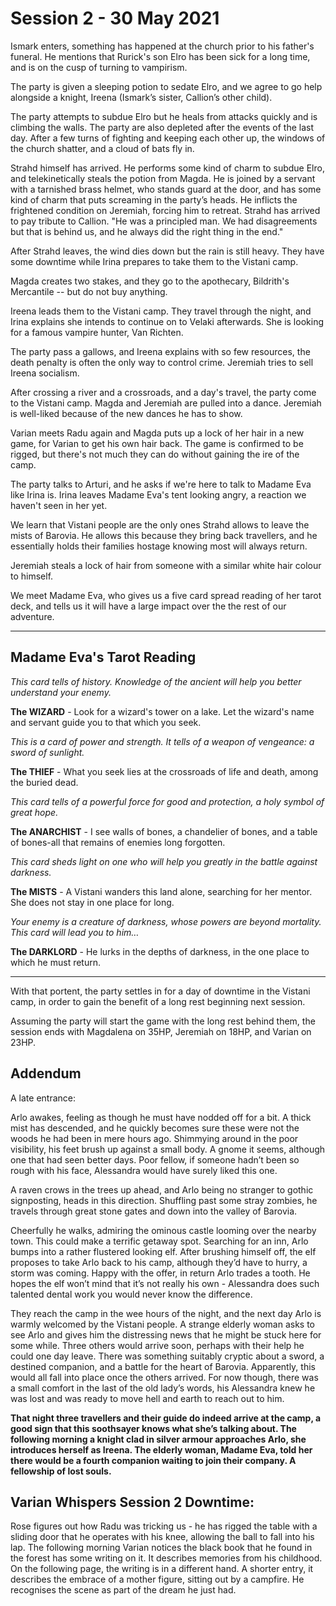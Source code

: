 # Session 2 - 30 May 2021

Ismark enters, something has happened at the church prior to his father's funeral. He mentions that Rurick's son Elro has been sick for a long time, and is on the cusp of turning to vampirism. 

The party is given a sleeping potion to sedate Elro, and we agree to go help alongside a knight, Ireena (Ismark’s sister, Callion’s other child).

The party attempts to subdue Elro but he heals from attacks quickly and is climbing the walls. The party are also depleted after the events of the last day. After a few turns of fighting and keeping each other up, the windows of the church shatter, and a cloud of bats fly in.

Strahd himself has arrived. He performs some kind of charm to subdue Elro, and telekinetically steals the potion from Magda. He is joined by a servant with a tarnished brass helmet, who stands guard at the door, and has some kind of charm that puts screaming in the party’s heads. He inflicts the frightened condition on Jeremiah, forcing him to retreat. Strahd has arrived to pay tribute to Callion. "He was a principled man. We had disagreements but that is behind us, and he always did the right thing in the end."

After Strahd leaves, the wind dies down but the rain is still heavy. They have some downtime while Irina prepares to take them to the Vistani camp.

Magda creates two stakes, and they go to the apothecary, Bildrith's Mercantile -- but do not buy anything.

Ireena leads them to the Vistani camp. They travel through the night, and Irina explains she intends to continue on to Velaki afterwards. She is looking for a famous vampire hunter, Van Richten.

The party pass a gallows, and Ireena explains with so few resources, the death penalty is often the only way to control crime. Jeremiah tries to sell Ireena socialism.

After crossing a river and a crossroads, and a day's travel, the party come to the Vistani camp. Magda and Jeremiah are pulled into a dance. Jeremiah is well-liked because of the new dances he has to show.

Varian meets Radu again and Magda puts up a lock of her hair in a new game, for Varian to get his own hair back. The game is confirmed to be rigged, but there's not much they can do without gaining the ire of the camp.

The party talks to Arturi, and he asks if we're here to talk to Madame Eva like Irina is. Irina leaves Madame Eva's tent looking angry, a reaction we haven't seen in her yet.

We learn that Vistani people are the only ones Strahd allows to leave the mists of Barovia. He allows this because they bring back travellers, and he essentially holds their families hostage knowing most will always return.

Jeremiah steals a lock of hair from someone with a similar white hair colour to himself.

We meet Madame Eva, who gives us a five card spread reading of her tarot deck, and tells us it will have a large impact over the the rest of our adventure. 

___

## Madame Eva's Tarot Reading

*This card tells of history. Knowledge of the ancient will help you better understand your enemy.*

**The WIZARD** - Look for a wizard's tower on a lake. Let the wizard's name and servant guide you to that which you seek.

*This is a card of power and strength. It tells of a weapon of vengeance: a sword of sunlight.*

**The THIEF** - What you seek lies at the crossroads of life and death, among the buried dead.

*This card tells of a powerful force for good and protection, a holy symbol of great hope.*

**The ANARCHIST** - I see walls of bones, a chandelier of bones, and a table of bones-all that remains of enemies long forgotten.

*This card sheds light on one who will help you greatly in the battle against darkness.*

**The MISTS** - A Vistani wanders this land alone, searching for her mentor. She does not stay in one place for long.

*Your enemy is a creature of darkness, whose powers are beyond mortality. This card will lead you to him…*

**The DARKLORD** - He lurks in the depths of darkness, in the one place to which he must return. 

___

With that portent, the party settles in for a day of downtime in the Vistani camp, in order to gain the benefit of a long rest beginning next session.


Assuming the party will start the game with the long rest behind them, the session ends with Magdalena on 35HP, Jeremiah on 18HP, and Varian on 23HP.


## Addendum

A late entrance:

Arlo awakes, feeling as though he must have nodded off for a bit. A thick mist has descended, and he quickly becomes sure these were not the woods he had been in mere hours ago. Shimmying around in the poor visibility, his feet brush up against a small body. A gnome it seems, although one that had seen better days. Poor fellow, if someone hadn’t been so rough with his face, Alessandra would have surely liked this one.

A raven crows in the trees up ahead, and Arlo being no stranger to gothic signposting, heads in this direction. Shuffling past some stray zombies, he travels through great stone gates and down into the valley of Barovia.

Cheerfully he walks, admiring the ominous castle looming over the nearby town. This could make a terrific getaway spot. Searching for an inn, Arlo bumps into a rather flustered looking elf. After brushing himself off, the elf proposes to take Arlo back to his camp, although they’d have to hurry, a storm was coming. Happy with the offer, in return Arlo trades a tooth. He hopes the elf won’t mind that it’s not really his own - Alessandra does such talented dental work you would never know the difference.

They reach the camp in the wee hours of the night, and the next day Arlo is warmly welcomed by the Vistani people. A strange elderly woman asks to see Arlo and gives him the distressing news that he might be stuck here for some while. Three others would arrive soon, perhaps with their help he could one day leave. There was something suitably cryptic about a sword, a destined companion, and a battle for the heart of Barovia. Apparently, this would all fall into place once the others arrived. For now though, there was a small comfort in the last of the old lady’s words, his Alessandra knew he was lost and was ready to move hell and earth to reach out to him.

**That night three travellers and their guide do indeed arrive at the camp, a good sign that this soothsayer knows what she’s talking about. The following morning a knight clad in silver armour approaches Arlo, she introduces herself as Ireena. The elderly woman, Madame Eva, told her there would be a fourth companion waiting to join their company. A fellowship of lost souls.**

## Varian Whispers Session 2 Downtime: 

Rose figures out how Radu was tricking us - he has rigged the table with a sliding door that he operates with his knee, allowing the ball to fall into his lap. The following morning Varian notices the black book that he found in the forest has some writing on it. It describes memories from his childhood. On the following page, the writing is in a different hand. A shorter entry, it describes the embrace of a mother figure, sitting out by a campfire. He recognises the scene as part of the dream he just had.
